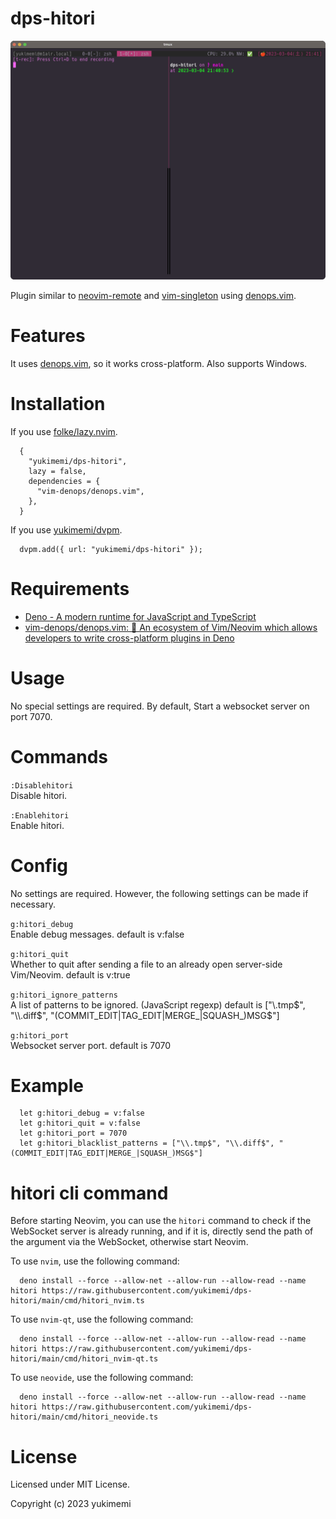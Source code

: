 # dps-hitori



<img src="./image.gif">

Plugin similar to [neovim-remote](https://github.com/mhinz/neovim-remote) and [vim-singleton](https://github.com/thinca/vim-singleton) using [denops.vim](https://github.com/vim-denops/denops.vim).

# Features 

It uses [denops.vim](https://github.com/vim-denops/denops.vim), so it works cross-platform.
Also supports Windows.

# Installation 

If you use [folke/lazy.nvim](https://github.com/folke/lazy.nvim).

```
  {
    "yukimemi/dps-hitori",
    lazy = false,
    dependencies = {
      "vim-denops/denops.vim",
    },
  }
```

If you use [yukimemi/dvpm](https://github.com/yukimemi/dvpm).

```
  dvpm.add({ url: "yukimemi/dps-hitori" });
```

# Requirements 

- [Deno - A modern runtime for JavaScript and TypeScript](https://deno.land/)
- [vim-denops/denops.vim: 🐜 An ecosystem of Vim/Neovim which allows developers to write cross-platform plugins in Deno](https://github.com/vim-denops/denops.vim)
# Usage 

No special settings are required.
By default, Start a websocket server on port 7070.

# Commands 

`:Disablehitori`                                              
Disable hitori.

`:Enablehitori`                                                
Enable hitori.

# Config 

No settings are required. However, the following settings can be made if necessary.

`g:hitori_debug`                                              
Enable debug messages.
default is v:false

`g:hitori_quit`                                                
Whether to quit after sending a file to an already open server-side Vim/Neovim.
default is v:true

`g:hitori_ignore_patterns`                          
A list of patterns to be ignored. (JavaScript regexp)
default is ["\\.tmp$", "\\.diff$", "(COMMIT_EDIT|TAG_EDIT|MERGE_|SQUASH_)MSG$"]

`g:hitori_port`                                                
Websocket server port.
default is 7070

# Example 

```
  let g:hitori_debug = v:false
  let g:hitori_quit = v:false
  let g:hitori_port = 7070
  let g:hitori_blacklist_patterns = ["\\.tmp$", "\\.diff$", "(COMMIT_EDIT|TAG_EDIT|MERGE_|SQUASH_)MSG$"]
```

# hitori cli command 

Before starting Neovim, you can use the `hitori` command to check if the WebSocket server is already running, and if it is, directly send the path of the argument via the WebSocket, otherwise start Neovim.

To use `nvim`, use the following command:                     

```
  deno install --force --allow-net --allow-run --allow-read --name hitori https://raw.githubusercontent.com/yukimemi/dps-hitori/main/cmd/hitori_nvim.ts

```

To use `nvim-qt`, use the following command:               

```
  deno install --force --allow-net --allow-run --allow-read --name hitori https://raw.githubusercontent.com/yukimemi/dps-hitori/main/cmd/hitori_nvim-qt.ts
```

To use `neovide`, use the following command:               

```
  deno install --force --allow-net --allow-run --allow-read --name hitori https://raw.githubusercontent.com/yukimemi/dps-hitori/main/cmd/hitori_neovide.ts
```

# License 

Licensed under MIT License.

Copyright (c) 2023 yukimemi

